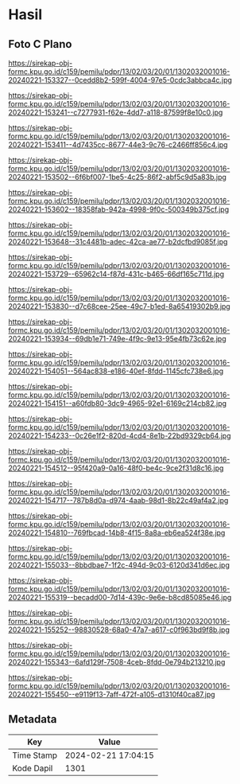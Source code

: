 # Hasil

## Foto C Plano

https://sirekap-obj-formc.kpu.go.id/c159/pemilu/pdpr/13/02/03/20/01/1302032001016-20240221-153327--0cedd8b2-599f-4004-97e5-0cdc3abbca4c.jpg

https://sirekap-obj-formc.kpu.go.id/c159/pemilu/pdpr/13/02/03/20/01/1302032001016-20240221-153241--c7277931-f62e-4dd7-a118-87599f8e10c0.jpg

https://sirekap-obj-formc.kpu.go.id/c159/pemilu/pdpr/13/02/03/20/01/1302032001016-20240221-153411--4d7435cc-8677-44e3-9c76-c2466ff856c4.jpg

https://sirekap-obj-formc.kpu.go.id/c159/pemilu/pdpr/13/02/03/20/01/1302032001016-20240221-153502--6f6bf007-1be5-4c25-86f2-abf5c9d5a83b.jpg

https://sirekap-obj-formc.kpu.go.id/c159/pemilu/pdpr/13/02/03/20/01/1302032001016-20240221-153602--18358fab-942a-4998-9f0c-500349b375cf.jpg

https://sirekap-obj-formc.kpu.go.id/c159/pemilu/pdpr/13/02/03/20/01/1302032001016-20240221-153648--31c4481b-adec-42ca-ae77-b2dcfbd9085f.jpg

https://sirekap-obj-formc.kpu.go.id/c159/pemilu/pdpr/13/02/03/20/01/1302032001016-20240221-153729--65962c14-f87d-431c-b465-66df165c711d.jpg

https://sirekap-obj-formc.kpu.go.id/c159/pemilu/pdpr/13/02/03/20/01/1302032001016-20240221-153830--d7c68cee-25ee-49c7-b1ed-8a65419302b9.jpg

https://sirekap-obj-formc.kpu.go.id/c159/pemilu/pdpr/13/02/03/20/01/1302032001016-20240221-153934--69db1e71-749e-4f9c-9e13-95e4fb73c62e.jpg

https://sirekap-obj-formc.kpu.go.id/c159/pemilu/pdpr/13/02/03/20/01/1302032001016-20240221-154051--564ac838-e186-40ef-8fdd-1145cfc738e6.jpg

https://sirekap-obj-formc.kpu.go.id/c159/pemilu/pdpr/13/02/03/20/01/1302032001016-20240221-154151--a60fdb80-3dc9-4965-92e1-6169c214cb82.jpg

https://sirekap-obj-formc.kpu.go.id/c159/pemilu/pdpr/13/02/03/20/01/1302032001016-20240221-154233--0c26e1f2-820d-4cd4-8e1b-22bd9329cb64.jpg

https://sirekap-obj-formc.kpu.go.id/c159/pemilu/pdpr/13/02/03/20/01/1302032001016-20240221-154512--95f420a9-0a16-48f0-be4c-9ce2f31d8c16.jpg

https://sirekap-obj-formc.kpu.go.id/c159/pemilu/pdpr/13/02/03/20/01/1302032001016-20240221-154717--787b8d0a-d974-4aab-98d1-8b22c49af4a2.jpg

https://sirekap-obj-formc.kpu.go.id/c159/pemilu/pdpr/13/02/03/20/01/1302032001016-20240221-154810--769fbcad-14b8-4f15-8a8a-eb6ea524f38e.jpg

https://sirekap-obj-formc.kpu.go.id/c159/pemilu/pdpr/13/02/03/20/01/1302032001016-20240221-155033--8bbdbae7-1f2c-494d-9c03-6120d341d6ec.jpg

https://sirekap-obj-formc.kpu.go.id/c159/pemilu/pdpr/13/02/03/20/01/1302032001016-20240221-155319--becadd00-7d14-439c-9e6e-b8cd85085e46.jpg

https://sirekap-obj-formc.kpu.go.id/c159/pemilu/pdpr/13/02/03/20/01/1302032001016-20240221-155252--98830528-68a0-47a7-a617-c0f963bd9f8b.jpg

https://sirekap-obj-formc.kpu.go.id/c159/pemilu/pdpr/13/02/03/20/01/1302032001016-20240221-155343--6afd129f-7508-4ceb-8fdd-0e794b213210.jpg

https://sirekap-obj-formc.kpu.go.id/c159/pemilu/pdpr/13/02/03/20/01/1302032001016-20240221-155450--e9119f13-7aff-472f-a105-d1310f40ca87.jpg


## Metadata

| Key        | Value               |
| ---------- | ------------------- |
| Time Stamp | 2024-02-21 17:04:15 |
| Kode Dapil | 1301                |



